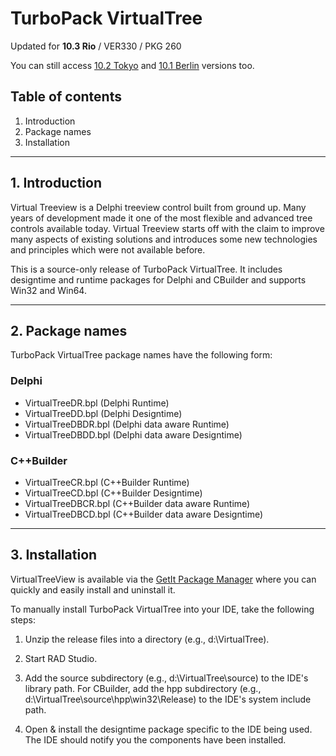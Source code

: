# TurboPack VirtualTree

Updated for **10.3 Rio** / VER330 / PKG 260

You can still access [10.2 Tokyo](https://github.com/TurboPack/VirtualTreeView/releases/tag/102Tokyo) and [10.1 Berlin](https://github.com/TurboPack/VirtualTreeView/releases/tag/101Berlin) versions too.

## Table of contents

1.  Introduction
2.  Package names
3.  Installation

---------

## 1. Introduction


Virtual Treeview is a Delphi treeview control built from ground up. Many years of 
development made it one of the most flexible and advanced tree controls available today. 
Virtual Treeview starts off with the claim to improve many aspects of existing solutions 
and introduces some new technologies and principles which were not available before.

This is a source-only release of TurboPack VirtualTree. It includes
designtime and runtime packages for Delphi and CBuilder and supports Win32 and Win64.

---------

## 2. Package names


TurboPack VirtualTree package names have the following form:

### Delphi
* VirtualTreeDR.bpl   (Delphi Runtime)
* VirtualTreeDD.bpl   (Delphi Designtime)
* VirtualTreeDBDR.bpl (Delphi data aware Runtime)
* VirtualTreeDBDD.bpl (Delphi data aware Designtime)

### C++Builder
* VirtualTreeCR.bpl   (C++Builder Runtime)
* VirtualTreeCD.bpl   (C++Builder Designtime)
* VirtualTreeDBCR.bpl (C++Builder data aware Runtime)
* VirtualTreeDBCD.bpl (C++Builder data aware Designtime)


---------

## 3. Installation


VirtualTreeView is available via the [GetIt Package Manager](http://docwiki.embarcadero.com/RADStudio/en/Installing_a_Package_Using_GetIt_Package_Manager) where you can quickly and easily install and uninstall it.

To manually install TurboPack VirtualTree into your IDE, take the following
steps:

1. Unzip the release files into a directory (e.g., d:\VirtualTree).

2. Start RAD Studio.

3. Add the source subdirectory (e.g., d:\VirtualTree\source) to the
     IDE's library path. For CBuilder, add the hpp subdirectory
     (e.g., d:\VirtualTree\source\hpp\win32\Release) to the IDE's system include path.

4. Open & install the designtime package specific to the IDE being
     used. The IDE should notify you the components have been
     installed.
